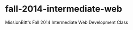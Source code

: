 fall-2014-intermediate-web
==========================

MissionBitt's Fall 2014 Intermediate Web Development Class
